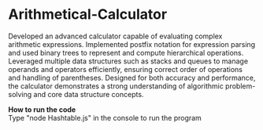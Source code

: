 # Arithmetical-Calculator
Developed an advanced calculator capable of evaluating complex arithmetic expressions. Implemented postfix notation for expression parsing and used binary trees to represent and compute hierarchical operations. Leveraged multiple data structures such as stacks and queues to manage operands and operators efficiently, ensuring correct order of operations and handling of parentheses. Designed for both accuracy and performance, the calculator demonstrates a strong understanding of algorithmic problem-solving and core data structure concepts.

**How to run the code**
<br>Type "node Hashtable.js" in the console to run the program


